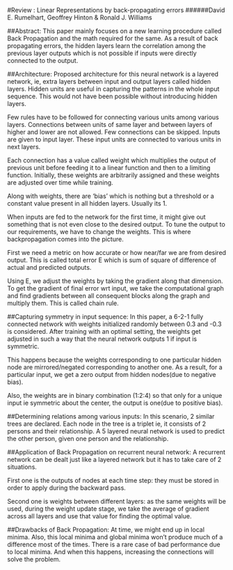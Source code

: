 #Review : Linear Representations by back-propagating errors
######David E. Rumelhart, Geoffrey Hinton & Ronald J. Williams


##Abstract:
This paper mainly focuses on a new learning procedure called Back Propagation and the math required for the same. As a result of back propagating errors, the hidden layers learn the correlation among the previous layer outputs which is not possible if inputs were directly connected to the output.

##Architecture:
Proposed architecture for this neural network is a layered network, ie, extra layers between input and output layers called hidden layers. Hidden units are useful in capturing the patterns in the whole input sequence. This would not have been possible without introducing hidden layers.

Few rules have to be followed for connecting various units among various layers. Connections between units of same layer and between layers of higher and lower are not allowed. Few connections can be skipped. Inputs are given to input layer. These input units are connected  to various units in next layers.

Each connection has a value called weight which multiplies the output of previous unit before feeding it to a linear function and then to a limiting function. Initially, these weights are arbitrarily assigned and these weights are adjusted over time while training. 

Along with weights, there are ‘bias’ which is nothing but a threshold or a constant value present in all hidden layers. Usually its 1.

When inputs are fed to the network for the first time, it might give out something that is not even close to the desired output. To tune the output to our requirements, we have to change the weights. This is where backpropagation comes into the picture.

First we need a metric on how accurate or how near/far we are from desired output. This is called total error E which is sum of square of difference of actual and predicted outputs.

Using E, we adjust the weights by taking the gradient along that dimension. To get the gradient of final error wrt input, we take the computational graph and find gradients between all consequent blocks along the graph and multiply them. This is called chain rule.




##Capturing symmetry in input sequence:
In this paper, a 6-2-1 fully connected network with weights initialized randomly between 0.3 and -0.3 is considered. After training with an optimal setting, the weights get adjusted in such a way that the neural network outputs 1 if input is symmetric. 

This happens because the weights corresponding to one particular hidden node are mirrored/negated corresponding to another one. As a result, for a particular input, we get a zero output from hidden nodes(due to negative bias).

Also, the weights are in binary combination (1:2:4) so that only for a unique input ie symmetric  about the center, the output is one(due to positive bias).

##Determining relations among various inputs:
In this scenario, 2 similar trees are declared. Each node in the tree is a triplet ie, it consists of 2 persons and their relationship. A 5 layered neural network is used to predict the other person, given one person and the relationship.

##Application of Back Propagation on recurrent neural network:
A recurrent network can be dealt just like a layered network but it has to take care of 2 situations. 

First one is the outputs of nodes at each time step: they must be stored in order to apply during the backward pass. 

Second one is weights between different layers: as the same weights will be used, during the weight update stage, we take the average of gradient across all layers and use that value for finding the optimal value.

##Drawbacks of Back Propagation:
At time, we might end up in local minima. Also, this local minima and global minima won’t produce much of a difference most of the times. There is a rare case of bad performance due to local minima. And when this happens, increasing the connections will solve the problem. 

